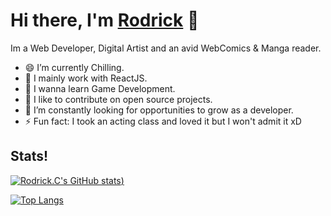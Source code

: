 # Hi there, I'm [Rodrick](https://rodrickc.crd.co/) 👋
Im a Web Developer, Digital Artist and an avid WebComics & Manga reader.
- 😄 I’m currently Chilling.
- 🔭 I mainly work with ReactJS.
- 🌱 I wanna learn Game Development.
- 👯 I like to contribute on open source projects.
- 🤔 I’m constantly looking for opportunities to grow as a developer.
- ⚡ Fun fact: I took an acting class and loved it but I won't admit it xD

## Stats!
 [![Rodrick.C's GitHub stats](https://github-readme-stats.vercel.app/api?username=Rodrick-alt&theme=tokyonight))](https://github.com/Rodrick-alt/github-readme-stats)
 
 [![Top Langs](https://github-readme-stats.vercel.app/api/top-langs/?username=Rodrick-alt&theme=tokyonight&layout=compact)](https://github.com/anuraghazra/github-readme-stats)
